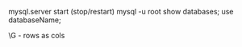 mysql.server start (stop/restart)
mysql -u root
show databases;
use databaseName;


\G - rows as cols
